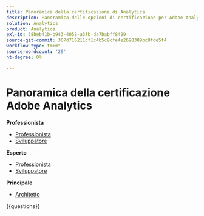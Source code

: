 ```yaml
---
title: Panoramica della certificazione di Analytics
description: Panoramica delle opzioni di certificazione per Adobe Analytics
solution: Analytics
product: Analytics
exl-id: 38beb41b-b943-4058-a3fb-da7babff8499
source-git-commit: 307d716211cf1c4b5c9cfe4e2698389bc8fde5f4
workflow-type: tm+mt
source-wordcount: '29'
ht-degree: 0%

---
```


# Panoramica della certificazione Adobe Analytics

**Professionista**

* [Professionista](https://certification.adobe.com/certification/analytics-business-practitioner-professional) <!--AD0-E212-->
* [Sviluppatore](https://certification.adobe.com/certification/adobe-analytics-developer-professional) <!--AD0-E213-->

**Esperto**

* [Professionista](https://certification.adobe.com/certification/analytics-business-practitioner-expert) <!--AD0-E208-->
* [Sviluppatore](https://certification.adobe.com/certification/developer-expert) <!--AD0-E209-->

**Principale**

* [Architetto](https://certification.adobe.com/certification/architect-master) <!--AD0-E207-->

{{questions}}

